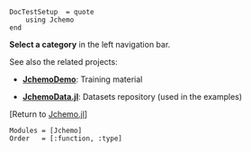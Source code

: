 ```@meta
DocTestSetup  = quote
    using Jchemo
end
```
**Select a category** in the left navigation bar.

See also the related projects:

- [**JchemoDemo**](https://github.com/mlesnoff/JchemoDemo): Training material

- [**JchemoData.jl**](https://github.com/mlesnoff/JchemoData.jl): Datasets repository (used in the examples)

[Return to [Jchemo.jl](https://github.com/mlesnoff/Jchemo.jl)]

```@autodocs
Modules = [Jchemo]
Order   = [:function, :type]
```

